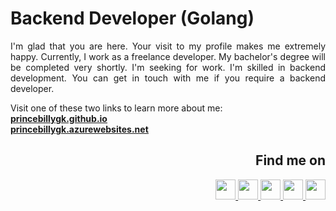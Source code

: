 <h1> Backend Developer (Golang)</h1>
<p align="justify">
I'm glad that you are here. Your visit to my profile makes me extremely happy. Currently, I work as a freelance developer. My bachelor's degree will be completed very shortly. I'm seeking for work. I'm skilled in backend development. You can get in touch with me if you require a backend developer.
</p>

Visit one of these two links to learn more about me:</br>
<u><b><a target="_blank" href="https://princebillygk.github.io/">princebillygk.github.io</a></b></u></br>
<u><b><a target="_blank" href="https://princebillygk.azurewebsites.net/">princebillygk.azurewebsites.net</a></b></u></br>


<h2 align="right">Find me on</h2>

<p align="right">
<a target="_blank" href="https://www.linkedin.com/in/princebillygk/">
<img width="32px" height="32px"  src="https://img.icons8.com/color/48/000000/linkedin.png"/>
</a>
<a target="_blank" href="https://t.me/princebillygk">
<img width="32px" height="32px"  src="https://img.icons8.com/color/48/000000/telegram-app--v1.png"/>
</a>
<a target="_blank" href="https://wa.link/6al4sv/">
<img width="32px" height="32px"  src="https://img.icons8.com/color/48/228BE6/whatsapp--v1.png"/>
</a>
<a target="_blank" href="https://www.facebook.com/princebillygk/">
<img width="32px" height="32px" src="https://img.icons8.com/color/48/000000/facebook-new.png"/>
</a>
<a target="_blank" href="mailto:princebillygk@gmail.com">
<img width="32px" height="32px" src="https://img.icons8.com/fluency/48/000000/mail.png"/>
</a>
</p>

